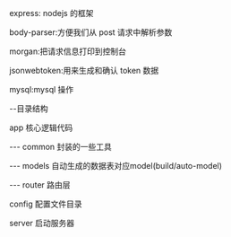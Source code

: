 express: nodejs 的框架

body-parser:方便我们从 post 请求中解析参数

morgan:把请求信息打印到控制台

jsonwebtoken:用来生成和确认 token 数据

mysql:mysql 操作

--目录结构

app  核心逻辑代码

--- common 封装的一些工具

--- models 自动生成的数据表对应model(build/auto-model)

--- router 路由层

config 配置文件目录

server 启动服务器
